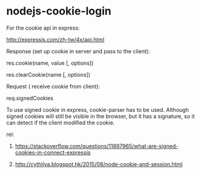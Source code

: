 ﻿# nodejs-cookie-login

For the cookie api in express:

http://expressjs.com/zh-tw/4x/api.html


Response (set up cookie in server and pass to the client):

res.cookie(name, value [, options])

res.clearCookie(name [, options])


Request ( receive cookie from client):

req.signedCookies

To use signed cookie in express, cookie-parser has to be used.
Although signed cookies will still be visible in the browser, but it has a signature, so it can detect if the client modified the cookie.


rel:
1. https://stackoverflow.com/questions/11897965/what-are-signed-cookies-in-connect-expressjs

2. http://cythilya.blogspot.hk/2015/08/node-cookie-and-session.html
